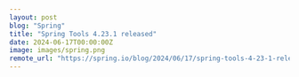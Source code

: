```yaml
---
layout: post
blog: "Spring"
title: "Spring Tools 4.23.1 released"
date: 2024-06-17T00:00:00Z
image: images/spring.png
remote_url: "https://spring.io/blog/2024/06/17/spring-tools-4-23-1-released"
---
```

